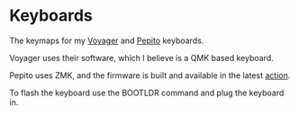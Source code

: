 # Keyboards

The keymaps for my [Voyager](https://www.zsa.io/voyager) and [Pepito](https://clicketysplit.ca/blogs/news/in-loving-memory-of-annie-and-pepito) keyboards.

Voyager uses their software, which I believe is a QMK based keyboard.

Pepito uses ZMK, and the firmware is built and available in the latest [action](https://github.com/djensenius/keyboards/actions).

To flash the keyboard use the BOOTLDR command and plug the keyboard in.
